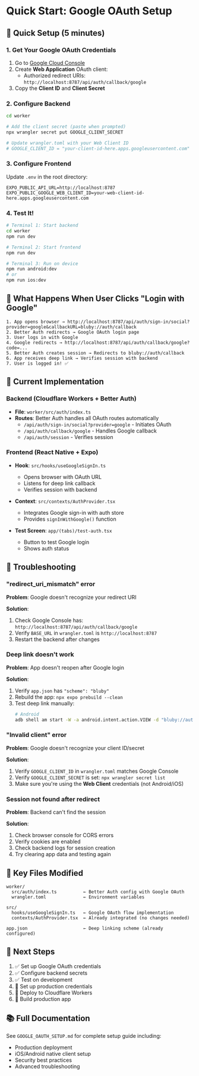 # Quick Start: Google OAuth Setup

## 🚀 Quick Setup (5 minutes)

### 1. Get Your Google OAuth Credentials

1. Go to [Google Cloud Console](https://console.cloud.google.com/apis/credentials)
2. Create **Web Application** OAuth client:
   - Authorized redirect URIs: `http://localhost:8787/api/auth/callback/google`
3. Copy the **Client ID** and **Client Secret**

### 2. Configure Backend

```bash
cd worker

# Add the client secret (paste when prompted)
npx wrangler secret put GOOGLE_CLIENT_SECRET

# Update wrangler.toml with your Web Client ID
# GOOGLE_CLIENT_ID = "your-client-id-here.apps.googleusercontent.com"
```

### 3. Configure Frontend

Update `.env` in the root directory:

```env
EXPO_PUBLIC_API_URL=http://localhost:8787
EXPO_PUBLIC_GOOGLE_WEB_CLIENT_ID=your-web-client-id-here.apps.googleusercontent.com
```

### 4. Test It!

```bash
# Terminal 1: Start backend
cd worker
npm run dev

# Terminal 2: Start frontend
npm run dev

# Terminal 3: Run on device
npm run android:dev
# or
npm run ios:dev
```

## 📱 What Happens When User Clicks "Login with Google"

```
1. App opens browser → http://localhost:8787/api/auth/sign-in/social?provider=google&callbackURL=bluby://auth/callback
2. Better Auth redirects → Google OAuth login page
3. User logs in with Google
4. Google redirects → http://localhost:8787/api/auth/callback/google?code=...
5. Better Auth creates session → Redirects to bluby://auth/callback
6. App receives deep link → Verifies session with backend
7. User is logged in! ✅
```

## 🔧 Current Implementation

### Backend (Cloudflare Workers + Better Auth)

- **File**: `worker/src/auth/index.ts`
- **Routes**: Better Auth handles all OAuth routes automatically
  - `/api/auth/sign-in/social?provider=google` - Initiates OAuth
  - `/api/auth/callback/google` - Handles Google callback
  - `/api/auth/session` - Verifies session

### Frontend (React Native + Expo)

- **Hook**: `src/hooks/useGoogleSignIn.ts`
  - Opens browser with OAuth URL
  - Listens for deep link callback
  - Verifies session with backend

- **Context**: `src/contexts/AuthProvider.tsx`
  - Integrates Google sign-in with auth store
  - Provides `signInWithGoogle()` function

- **Test Screen**: `app/(tabs)/test-auth.tsx`
  - Button to test Google login
  - Shows auth status

## 🐛 Troubleshooting

### "redirect_uri_mismatch" error

**Problem**: Google doesn't recognize your redirect URI

**Solution**: 
1. Check Google Console has: `http://localhost:8787/api/auth/callback/google`
2. Verify `BASE_URL` in `wrangler.toml` is `http://localhost:8787`
3. Restart the backend after changes

### Deep link doesn't work

**Problem**: App doesn't reopen after Google login

**Solution**:
1. Verify `app.json` has `"scheme": "bluby"`
2. Rebuild the app: `npx expo prebuild --clean`
3. Test deep link manually:
   ```bash
   # Android
   adb shell am start -W -a android.intent.action.VIEW -d "bluby://auth/callback"
   ```

### "Invalid client" error

**Problem**: Google doesn't recognize your client ID/secret

**Solution**:
1. Verify `GOOGLE_CLIENT_ID` in `wrangler.toml` matches Google Console
2. Verify `GOOGLE_CLIENT_SECRET` is set: `npx wrangler secret list`
3. Make sure you're using the **Web Client** credentials (not Android/iOS)

### Session not found after redirect

**Problem**: Backend can't find the session

**Solution**:
1. Check browser console for CORS errors
2. Verify cookies are enabled
3. Check backend logs for session creation
4. Try clearing app data and testing again

## 📝 Key Files Modified

```
worker/
  src/auth/index.ts          ← Better Auth config with Google OAuth
  wrangler.toml              ← Environment variables

src/
  hooks/useGoogleSignIn.ts   ← Google OAuth flow implementation
  contexts/AuthProvider.tsx  ← Already integrated (no changes needed)

app.json                     ← Deep linking scheme (already configured)
```

## 🎯 Next Steps

1. ✅ Set up Google OAuth credentials
2. ✅ Configure backend secrets
3. ✅ Test on development
4. 🔲 Set up production credentials
5. 🔲 Deploy to Cloudflare Workers
6. 🔲 Build production app

## 📚 Full Documentation

See `GOOGLE_OAUTH_SETUP.md` for complete setup guide including:
- Production deployment
- iOS/Android native client setup
- Security best practices
- Advanced troubleshooting
